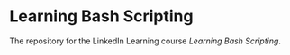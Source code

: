 # Learning Bash Scripting

The repository for the LinkedIn Learning course _Learning Bash Scripting_.
